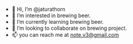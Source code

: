 - 👋 Hi, I’m @jaturathorn
- 👀 I’m interested in brewing beer.
- 🌱 I’m currently learning brewing beer.
- 💞️ I’m looking to collaborate on brewing project.
- 📫 you can reach me at note.v3@gmail.com

<!---
jaturathorn/jaturathorn is a ✨ special ✨ repository because its `README.md` (this file) appears on your GitHub profile.
You can click the Preview link to take a look at your changes.
--->
